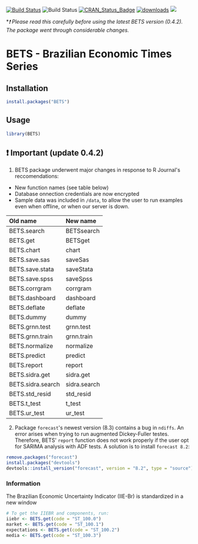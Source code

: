 [![Build Status](https://travis-ci.org/nmecsys/BETS.svg?branch=master)](https://travis-ci.org/nmecsys/BETS) 
![Build Status](https://ci.appveyor.com/api/projects/status/github/nmecsys/BETS?branch=master&svg=true)
[![CRAN_Status_Badge](http://www.r-pkg.org/badges/version/BETS)](https://CRAN.R-project.org/package=BETS) 
[![downloads](http://cranlogs.r-pkg.org/badges/BETS)](http://cran.rstudio.com/web/packages/BETS/index.html)
![](http://cranlogs.r-pkg.org/badges/last-week/BETS?color=blue)

**:exclamation: Please read this carefully before using the latest BETS version (0.4.2). The package went through considerable changes.*

# BETS - Brazilian Economic Times Series

## Installation

```R
install.packages("BETS") 
```
## Usage

```R
library(BETS)
```

## :exclamation: Important (update 0.4.2)

1. BETS package underwent major changes in response to R Journal's reccomendations:
  - New function names (see table below)
  - Database onnection credentials are now encrypted
  - Sample data was included in `/data`, to allow the user to run examples even when offline, or when our server is down.

|Old name  | New name   |  
|:---------|:----------|
|BETS.search|BETSsearch|
|BETS.get|BETSget|
|BETS.chart|chart|
|BETS.save.sas|saveSas|
|BETS.save.stata|saveStata|
|BETS.save.spss|saveSpss|
|BETS.corrgram|corrgram|
|BETS.dashboard|dashboard|
|BETS.deflate|deflate|
|BETS.dummy|dummy|
|BETS.grnn.test|grnn.test|
|BETS.grnn.train|grnn.train|
|BETS.normalize|normalize|
|BETS.predict|predict|
|BETS.report|report|
|BETS.sidra.get|sidra.get|
|BETS.sidra.search|sidra.search|
|BETS.std_resid|std_resid|
|BETS.t_test|t_test|
|BETS.ur_test|ur_test|

2. Package `forecast`'s newest version (8.3) contains a bug in `ndiffs`. An error arises when trying to run augmented Dickey-Fuller testes. Therefore, BETS' `report` function does not work properly if the user opt for SARIMA analysis with ADF tests. A solution is to install `forecast 8.2`:

```R
remove.packages("forecast")
install.packages("devtools")
devtools::install_version("forecast", version = "8.2", type = "source")
```

### Information
 
 The Brazilian Economic Uncertainty Indicator (IIE-Br) is standardized in a new window
 
   ```R
   # To get the IIEBR and components, run:
   iiebr <- BETS.get(code = "ST_100.0")
   market <- BETS.get(code = "ST_100.1")
   expectations <- BETS.get(code = "ST_100.2")
   media <- BETS.get(code = "ST_100.3")
   ```




